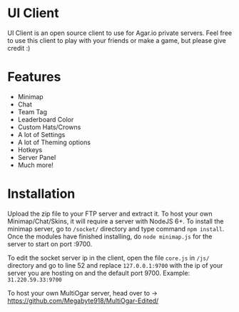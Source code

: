 # UI Client
UI Client is an open source client to use for Agar.io private servers. Feel free to use this client to play with your friends or make a game, but please give credit :)

# Features
  - Minimap
  - Chat
  - Team Tag
  - Leaderboard Color
  - Custom Hats/Crowns
  - A lot of Settings
  - A lot of Theming options
  - Hotkeys
  - Server Panel
  - Much more!
  
# Installation
Upload the zip file to your FTP server and extract it. To host your own Minimap/Chat/Skins, it will require a server with NodeJS 6+. To install the minimap server, go to ``/socket/`` directory and type command ``npm install``. Once the modules have finished installing, do ``node minimap.js`` for the server to start on port :9700.

To edit the socket server ip in the client, open the file ``core.js`` in ``/js/`` directory and go to line 52 and replace ``127.0.0.1:9700`` with the ip of your server you are hosting on and the default port 9700. Example: ``31.220.59.33:9700``

To host your own MultiOgar server, head over to -> https://github.com/Megabyte918/MultiOgar-Edited/
